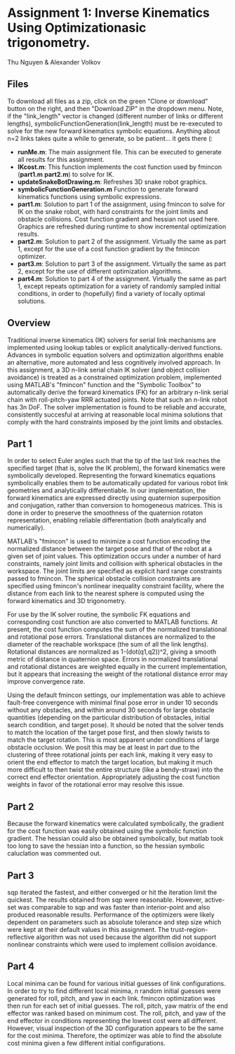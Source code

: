 # Assignment 1: Inverse Kinematics Using Optimizationasic trigonometry.
Thu Nguyen & Alexander Volkov

## Files
To download all files as a zip, click on the green "Clone or download" button on the right, and then "Download ZIP" in the dropdown menu. Note, if the "link_length" vector is changed (different number of links or different lengths), symbolicFunctionGeneration(link_length) must be re-executed to solve for the new forward kinematics symbolic equations. Anything about n=2 links takes quite a while to generate, so be patient... it gets there (: 

- **runMe.m**: The main assignment file. This can be executed to generate all results for this assignment.
- **IKcost.m**: This function implements the cost function used by fmincon (**part1.m** **part2.m**) to solve for IK.
- **updateSnakeBotDrawing.m**: Refreshes 3D snake robot graphics.
- **symbolicFunctionGeneration.m** Function to generate forward kinematics functions using symbolic expressions.
- **part1.m**: Solution to part 1 of the assignment, using fmincon to solve for IK on the snake robot, with hard constraints for the joint limits and obstacle collisions. Cost function gradient and hessian not used here. Graphics are refreshed during runtime to show incremental optimization results.
- **part2.m**: Solution to part 2 of the assignment. Virtually the same as part 1, except for the use of a cost function gradient by the fmincon optimizer.
- **part3.m**: Solution to part 3 of the assignment. Virtually the same as part 2, except for the use of different optimization algorithms.
- **part4.m**: Solution to part 4 of the assignment. Virtually the same as part 1, except repeats optimization for a variety of randomly sampled initial conditions, in order to (hopefully) find a variety of locally optimal solutions.

## Overview
Traditional inverse kinematics (IK) solvers for serial link mechanisms are implemented using lookup tables or explicit analytically-derived functions. Advances in symbolic equation solvers and optimization algorithms enable an alternative, more automated and less cognitively involved approach. In this assignment, a 3D n-link serial chain IK solver (and object collision avoidance) is treated as a constrained optimization problem, implemented using MATLAB's "fmincon" function and the "Symbolic Toolbox" to automatically derive the forward kinematics (FK) for an arbitrary n-link serial chain with roll-pitch-yaw RRR actuated joints. Note that such an n-link robot has 3n DoF. The solver implementation is found to be reliable and accurate, consistently succesful at arriving at reasonable local minima solutions that comply with the hard constraints imposed by the joint limits and obstacles.

## Part 1
In order to select Euler angles such that the tip of the last link reaches the specified target (that is, solve the IK problem), the forward kinematics were symbolically developed. Representing the forward kinematics equations symbolically enables them to be automatically updated for various robot link geometries and analytically differentiable. In our implementation, the forward kinematics are expressed directly using quaternion superposition and conjugation, rather than conversion to homogeneous matrices. This is done in order to preserve the smoothness of the quaternion rotaton representation, enabling reliable differentiation (both analytically and numerically).

MATLAB's "fmincon" is used to minimize a cost function encoding the normalized distance between the target pose and that of the robot at a given set of joint values. This optimization occurs under a number of hard constraints, namely joint limits and collision with spherical obstacles in the workspace. The joint limits are specified as explicit hard range constraints passed to fmincon. The spherical obstacle collision constraints are specified using fmincon's nonlinear inequality constraint facility, where the distance from each link to the nearest sphere is computed using the forward kinematics and 3D trigonometry.

For use by the IK solver routine, the symbolic FK equations and corresponding cost function are also converted to MATLAB functions. At present, the cost function computes the sum of the normalized translational and rotational pose errors. Translational distances are normalized to the diameter of the reachable workspace (the sum of all the link lengths). Rotational distances are normalized as 1-(dot(q1,q2))^2, giving a smooth metric of distance in quaternion space. Errors in normalized translational and rotational distances are weighted equally in the current implementation, but it appears that increasing the weight of the rotational distance error may improve convergence rate.

Using the default fmincon settings, our implementation was able to achieve fault-free convergence with minimal final pose error in under 10 seconds without any obstacles, and within around 30 seconds for large obstacle quantities (depending on the particular distribution of obstacles, initial search condition, and target pose). It should be noted that the solver tends to match the location of the target pose first, and then slowly twists to match the target rotation. This is most apparent under conditions of large obstacle occlusion. We posit this may be at least in part due to the clustering of three rotational joints per each link, making it very easy to orient the end effector to match the target location, but making it much more difficult to then twist the entire structure (like a bendy-straw) into the correct end effector orientation. Appropriately adjusting the cost function weights in favor of the rotational error may resolve this issue.

## Part 2
Because the forward kinematics were calculated symbolically, the gradient for the cost function was easily obtained using the symbolic function gradient. The hessian could also be obtained symbolically, but matlab took too long to save the hessian into a function, so the hessian symbolic caluclation was commented out.

## Part 3
sqp iterated the fastest, and either converged or hit the iteration limit the quickest. The results obtained from sqp were reasonable. However, active-set was comparable to sqp and was faster than interior-point and also produced reasonable results. Performance of the optimizers were likely dependent on parameters such as absolute tolerance and step size which were kept at their default values in this assignment. The trust-region-reflective algorithm was not used because the algorithm did not support nonlinear constraints which were used to implement collision avoidance.

## Part 4
Local minima can be found for various initial guesses of link configurations. In order to try to find different local minima, n random initial guesses were generated for roll, pitch, and yaw in each link. fmincon optimization was then run for each set of initial guesses. The roll, pitch, yaw matrix of the end effector was ranked based on minimum cost. The roll, pitch, and yaw of the end effector in conditions representing the lowest cost were all different. However, visual inspection of the 3D configuration appears to be the same for the cost minima. Therefore, the optimizer was able to find the absolute cost minima given a few different initial configurations.
